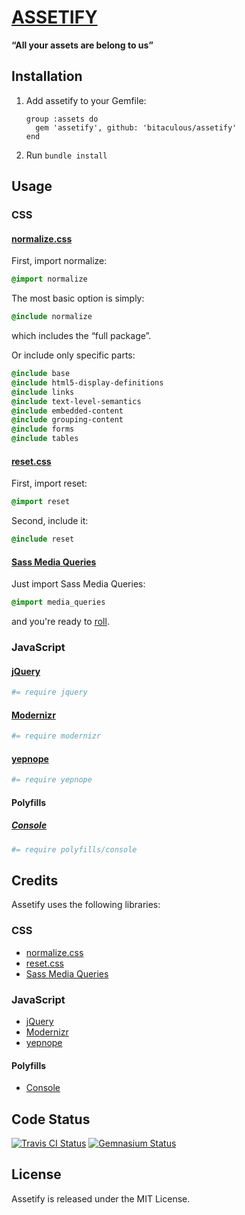 [ASSETIFY](http://bitaculous.github.io/assetify "Assetify")
===========================================================

**“All your assets are belong to us”**

Installation
------------

1.  Add assetify to your Gemfile:

    ```
    group :assets do
      gem 'assetify', github: 'bitaculous/assetify'
    end
    ```

2.  Run `bundle install`

Usage
-----

### CSS

#### [normalize.css](http://necolas.github.io/normalize.css "normalize.css")

First, import normalize:

```sass
@import normalize
```

The most basic option is simply:

```sass
@include normalize
```

which includes the “full package”.

Or include only specific parts:

```sass
@include base
@include html5-display-definitions
@include links
@include text-level-semantics
@include embedded-content
@include grouping-content
@include forms
@include tables
```

#### [reset.css](http://meyerweb.com/eric/tools/css/reset "reset.css")

First, import reset:

```sass
@import reset
```

Second, include it:

```sass
@include reset
```

#### [Sass Media Queries](http://paranoida.github.io/sass-mediaqueries "Sass Media Queries")

Just import Sass Media Queries:

```sass
@import media_queries
```

and you're ready to [roll](http://paranoida.github.io/sass-mediaqueries "Sass Media Queries").

### JavaScript

#### [jQuery](http://jquery.com "The Write Less, Do More, JavaScript Library.")

```coffeescript
#= require jquery
```

#### [Modernizr](http://modernizr.com "Modernizr is a JavaScript library that detects HTML5 and CSS3 features in the user’s browser.")

```coffeescript
#= require modernizr
```

#### [yepnope](http://yepnopejs.com "yepnope is an asynchronous conditional resource loader that's super-fast, and allows you to load only the scripts that your users need.")

```coffeescript
#= require yepnope
```

#### Polyfills

##### [Console](https://github.com/h5bp/html5-boilerplate/blob/master/js/plugins.js "Avoid `console` errors in browsers that lack a console.")

```coffeescript
#= require polyfills/console
```

Credits
-------

Assetify uses the following libraries:

### CSS

* [normalize.css](http://necolas.github.io/normalize.css "normalize.css")
* [reset.css](http://meyerweb.com/eric/tools/css/reset "reset.css")
* [Sass Media Queries](http://paranoida.github.io/sass-mediaqueries "Sass Media Queries")

### JavaScript

* [jQuery](http://jquery.com "The Write Less, Do More, JavaScript Library.")
* [Modernizr](http://modernizr.com "Modernizr is a JavaScript library that detects HTML5 and CSS3 features in the user’s browser.")
* [yepnope](http://yepnopejs.com "yepnope is an asynchronous conditional resource loader that's super-fast, and allows you to load only the scripts that your users need.")

#### Polyfills

* [Console](https://github.com/h5bp/html5-boilerplate/blob/master/js/plugins.js "Avoid `console` errors in browsers that lack a console.")

Code Status
-----------

[<img src="https://travis-ci.org/bitaculous/assetify.svg" title="Travis CI Status" alt="Travis CI Status" />](http://travis-ci.org/bitaculous/assetify)
[<img src="https://gemnasium.com/bitaculous/assetify.svg" title="Gemnasium Status" alt="Gemnasium Status" />](https://gemnasium.com/bitaculous/assetify)

License
-------

Assetify is released under the MIT License.
